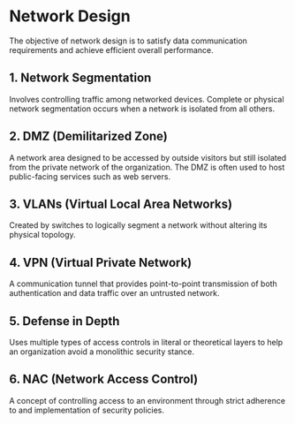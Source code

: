 # Network Design

The objective of network design is to satisfy data communication requirements and achieve efficient overall performance.

## 1. Network Segmentation
Involves controlling traffic among networked devices. Complete or physical network segmentation occurs when a network is isolated from all others.

## 2. DMZ (Demilitarized Zone)
A network area designed to be accessed by outside visitors but still isolated from the private network of the organization. The DMZ is often used to host public-facing services such as web servers.

## 3. VLANs (Virtual Local Area Networks)
Created by switches to logically segment a network without altering its physical topology.

## 4. VPN (Virtual Private Network)
A communication tunnel that provides point-to-point transmission of both authentication and data traffic over an untrusted network.

## 5. Defense in Depth
Uses multiple types of access controls in literal or theoretical layers to help an organization avoid a monolithic security stance.

## 6. NAC (Network Access Control)
A concept of controlling access to an environment through strict adherence to and implementation of security policies.
